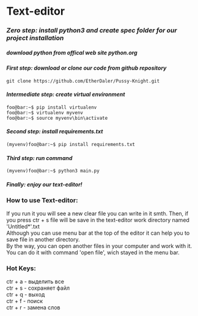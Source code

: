 # Text-editor
### *Zero step: install python3 and create spec folder for our project installation*
##### download python from offical web site python.org
#### *First step: download or clone our code from github repository*
```console
git clone https://github.com/EtherDaler/Pussy-Knight.git
```
#### *Intermediate step: create virtual environment*
```console
foo@bar:~$ pip install virtualenv
foo@bar:~$ virtualenv myvenv
foo@bar:~$ source myvenv\bin\activate
```
#### *Second step: install requirements.txt*
```console
(myvenv)foo@bar:~$ pip install requirements.txt
```
#### *Third step: run command*
```console
(myvenv)foo@bar:~$ python3 main.py
```
#### *Finally: enjoy our text-editor!*

### How to use Text-editor:

If you run it you will see a new clear file you can write in it smth.
Then, if you press ctr + s file will be save in the text-editor work directory
named 'Untitled*'.txt  
Although you can use menu bar at the top of the editor it can help you to
save file in another directory.  
By the way, you can open another files in your computer and work with it.
You can do it with command 'open file', wich stayed in the menu bar.

### Hot Keys:

ctr + a - выделить все  
ctr + s - сохраняет файл  
ctr + q - выход  
ctr + f - поиск  
ctr + r - замена слов